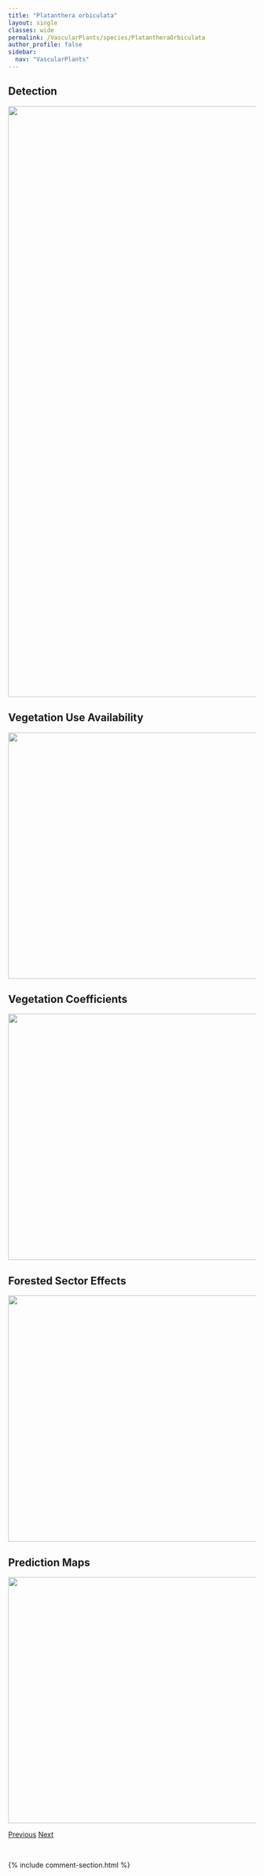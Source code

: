 ```yaml
---
title: "Platanthera orbiculata"
layout: single
classes: wide
permalink: /VascularPlants/species/PlatantheraOrbiculata
author_profile: false
sidebar:
  nav: "VascularPlants"
---
```


<h2>Detection</h2>

<a href="https://drive.google.com/uc?export=view&id=1FoD2dxLNB_G9dCt3vFrQvmFzlabzFHR7">
<img src="https://drive.google.com/uc?export=view&id=1FoD2dxLNB_G9dCt3vFrQvmFzlabzFHR7" height = "1200" width = "800">
</a>


<h2>Vegetation Use Availability</h2>

<a href="https://drive.google.com/uc?export=view&id=17z3MDuSBtGoM8AOfOxJrBr-vlehV31O4">
<img src="https://drive.google.com/uc?export=view&id=17z3MDuSBtGoM8AOfOxJrBr-vlehV31O4" height = "500" width = "1000">
</a>


<h2>Vegetation Coefficients</h2>

<a href="https://drive.google.com/uc?export=view&id=1DxjrHJRmgMh-D2yXA5NCMbkFJUVONYnq">
<img src="https://drive.google.com/uc?export=view&id=1DxjrHJRmgMh-D2yXA5NCMbkFJUVONYnq" height = "500" width = "1000">
</a>


<h2>Forested Sector Effects</h2>

<a href="https://drive.google.com/uc?export=view&id=1d9-1g-hdicvlYBHUoWeSeKXoKr2zUsks">
<img src="https://drive.google.com/uc?export=view&id=1d9-1g-hdicvlYBHUoWeSeKXoKr2zUsks" height = "500" width = "1000">
</a>


<h2>Prediction Maps</h2>

<a href="https://drive.google.com/uc?export=view&id=12HRoOMyOHRckXYoV8e-EWAGyxQFPCWi0">
<img src="https://drive.google.com/uc?export=view&id=12HRoOMyOHRckXYoV8e-EWAGyxQFPCWi0" height = "500" width = "1000">
</a>


<a href="/DevelopmentWebsite/VascularPlants/species/PlatantheraObtusata" class="pagination--pager" title="Platanthera obtusata">Previous</a> <a href="/DevelopmentWebsite/VascularPlants/species/Poa" class="pagination--pager" title="Poa">Next</a>

<p>&nbsp;</p>

{% include comment-section.html %}
